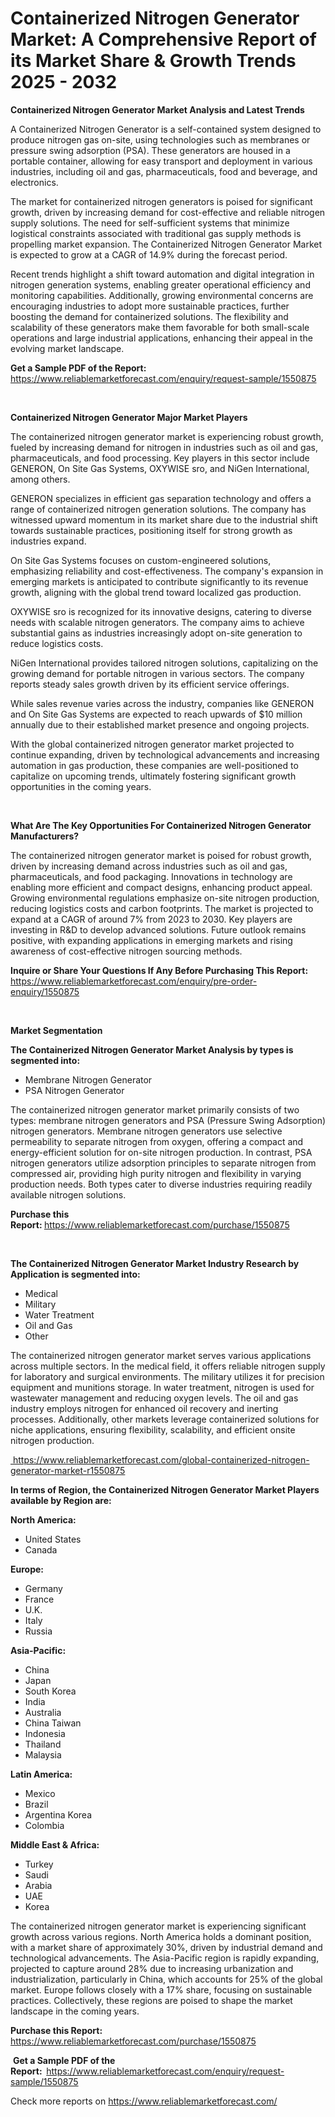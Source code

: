 <p><h1>Containerized Nitrogen Generator Market: A Comprehensive Report of its Market Share & Growth Trends 2025 - 2032</h1></p><p><strong>Containerized Nitrogen Generator Market Analysis and Latest Trends</strong></p>
<p><p>A Containerized Nitrogen Generator is a self-contained system designed to produce nitrogen gas on-site, using technologies such as membranes or pressure swing adsorption (PSA). These generators are housed in a portable container, allowing for easy transport and deployment in various industries, including oil and gas, pharmaceuticals, food and beverage, and electronics. </p><p>The market for containerized nitrogen generators is poised for significant growth, driven by increasing demand for cost-effective and reliable nitrogen supply solutions. The need for self-sufficient systems that minimize logistical constraints associated with traditional gas supply methods is propelling market expansion. The Containerized Nitrogen Generator Market is expected to grow at a CAGR of 14.9% during the forecast period. </p><p>Recent trends highlight a shift toward automation and digital integration in nitrogen generation systems, enabling greater operational efficiency and monitoring capabilities. Additionally, growing environmental concerns are encouraging industries to adopt more sustainable practices, further boosting the demand for containerized solutions. The flexibility and scalability of these generators make them favorable for both small-scale operations and large industrial applications, enhancing their appeal in the evolving market landscape.</p></p>
<p><strong>Get a Sample PDF of the Report:&nbsp;</strong> <a href="https://www.reliablemarketforecast.com/enquiry/request-sample/1550875?utm_campaign=2288&utm_medium=2&utm_source=Github&utm_content=ia&utm_term=08042025&utm_id=containerized-nitrogen-generator">https://www.reliablemarketforecast.com/enquiry/request-sample/1550875</a></p>
<p>&nbsp;</p>
<p><strong>Containerized Nitrogen Generator Major Market Players</strong></p>
<p><p>The containerized nitrogen generator market is experiencing robust growth, fueled by increasing demand for nitrogen in industries such as oil and gas, pharmaceuticals, and food processing. Key players in this sector include GENERON, On Site Gas Systems, OXYWISE sro, and NiGen International, among others.</p><p>GENERON specializes in efficient gas separation technology and offers a range of containerized nitrogen generation solutions. The company has witnessed upward momentum in its market share due to the industrial shift towards sustainable practices, positioning itself for strong growth as industries expand.</p><p>On Site Gas Systems focuses on custom-engineered solutions, emphasizing reliability and cost-effectiveness. The company's expansion in emerging markets is anticipated to contribute significantly to its revenue growth, aligning with the global trend toward localized gas production.</p><p>OXYWISE sro is recognized for its innovative designs, catering to diverse needs with scalable nitrogen generators. The company aims to achieve substantial gains as industries increasingly adopt on-site generation to reduce logistics costs.</p><p>NiGen International provides tailored nitrogen solutions, capitalizing on the growing demand for portable nitrogen in various sectors. The company reports steady sales growth driven by its efficient service offerings.</p><p>While sales revenue varies across the industry, companies like GENERON and On Site Gas Systems are expected to reach upwards of $10 million annually due to their established market presence and ongoing projects.</p><p>With the global containerized nitrogen generator market projected to continue expanding, driven by technological advancements and increasing automation in gas production, these companies are well-positioned to capitalize on upcoming trends, ultimately fostering significant growth opportunities in the coming years.</p></p>
<p>&nbsp;</p>
<p><strong>What Are The Key Opportunities For Containerized Nitrogen Generator Manufacturers?</strong></p>
<p><p>The containerized nitrogen generator market is poised for robust growth, driven by increasing demand across industries such as oil and gas, pharmaceuticals, and food packaging. Innovations in technology are enabling more efficient and compact designs, enhancing product appeal. Growing environmental regulations emphasize on-site nitrogen production, reducing logistics costs and carbon footprints. The market is projected to expand at a CAGR of around 7% from 2023 to 2030. Key players are investing in R&D to develop advanced solutions. Future outlook remains positive, with expanding applications in emerging markets and rising awareness of cost-effective nitrogen sourcing methods.</p></p>
<p><strong>Inquire or Share Your Questions If Any Before Purchasing This Report:</strong> <a href="https://www.reliablemarketforecast.com/enquiry/pre-order-enquiry/1550875?utm_campaign=2288&utm_medium=2&utm_source=Github&utm_content=ia&utm_term=08042025&utm_id=containerized-nitrogen-generator">https://www.reliablemarketforecast.com/enquiry/pre-order-enquiry/1550875</a></p>
<p>&nbsp;</p>
<p><strong>Market Segmentation</strong></p>
<p><strong>The Containerized Nitrogen Generator Market Analysis by types is segmented into:</strong></p>
<p><ul><li>Membrane Nitrogen Generator</li><li>PSA Nitrogen Generator</li></ul></p>
<p><p>The containerized nitrogen generator market primarily consists of two types: membrane nitrogen generators and PSA (Pressure Swing Adsorption) nitrogen generators. Membrane nitrogen generators use selective permeability to separate nitrogen from oxygen, offering a compact and energy-efficient solution for on-site nitrogen production. In contrast, PSA nitrogen generators utilize adsorption principles to separate nitrogen from compressed air, providing high purity nitrogen and flexibility in varying production needs. Both types cater to diverse industries requiring readily available nitrogen solutions.</p></p>
<p><strong>Purchase this Report:&nbsp;</strong><a href="https://www.reliablemarketforecast.com/purchase/1550875?utm_campaign=2288&utm_medium=2&utm_source=Github&utm_content=ia&utm_term=08042025&utm_id=containerized-nitrogen-generator">https://www.reliablemarketforecast.com/purchase/1550875</a></p>
<p>&nbsp;</p>
<p><strong>The Containerized Nitrogen Generator Market Industry Research by Application is segmented into:</strong></p>
<p><ul><li>Medical</li><li>Military</li><li>Water Treatment</li><li>Oil and Gas</li><li>Other</li></ul></p>
<p><p>The containerized nitrogen generator market serves various applications across multiple sectors. In the medical field, it offers reliable nitrogen supply for laboratory and surgical environments. The military utilizes it for precision equipment and munitions storage. In water treatment, nitrogen is used for wastewater management and reducing oxygen levels. The oil and gas industry employs nitrogen for enhanced oil recovery and inerting processes. Additionally, other markets leverage containerized solutions for niche applications, ensuring flexibility, scalability, and efficient onsite nitrogen production.</p></p>
<p><a href="https://www.reliablemarketforecast.com/global-containerized-nitrogen-generator-market-r1550875?utm_campaign=2288&utm_medium=2&utm_source=Github&utm_content=ia&utm_term=08042025&utm_id=containerized-nitrogen-generator">&nbsp;https://www.reliablemarketforecast.com/global-containerized-nitrogen-generator-market-r1550875</a></p>
<p><strong>In terms of Region, the Containerized Nitrogen Generator Market Players available by Region are:</strong></p>
<p>
    <p> <strong> North America: </strong>
        <ul>
            <li>United States</li>
            <li>Canada</li>
        </ul>
        </p> 
    <p> <strong> Europe: </strong>
        <ul>
            <li>Germany</li>
            <li>France</li>
            <li>U.K.</li>
            <li>Italy</li>
            <li>Russia</li>
        </ul>
        </p> 
    <p> <strong> Asia-Pacific: </strong>
        <ul>
            <li>China</li>
            <li>Japan</li>
            <li>South Korea</li>
            <li>India</li>
            <li>Australia</li>
            <li>China Taiwan</li>
            <li>Indonesia</li>
            <li>Thailand</li>
            <li>Malaysia</li>
        </ul>
        </p> 
    <p> <strong> Latin America: </strong>
        <ul>
            <li>Mexico</li>
            <li>Brazil</li>
            <li>Argentina Korea</li>
            <li>Colombia</li>
        </ul>
        </p> 
    <p> <strong> Middle East & Africa: </strong>
        <ul>
            <li>Turkey</li>
            <li>Saudi</li>
            <li>Arabia</li>
            <li>UAE</li>
            <li>Korea</li>
        </ul>
    </p>
    </p>
<p><p>The containerized nitrogen generator market is experiencing significant growth across various regions. North America holds a dominant position, with a market share of approximately 30%, driven by industrial demand and technological advancements. The Asia-Pacific region is rapidly expanding, projected to capture around 28% due to increasing urbanization and industrialization, particularly in China, which accounts for 25% of the global market. Europe follows closely with a 17% share, focusing on sustainable practices. Collectively, these regions are poised to shape the market landscape in the coming years.</p></p>
<p><strong>Purchase this Report: </strong><a href="https://www.reliablemarketforecast.com/purchase/1550875?utm_campaign=2288&utm_medium=2&utm_source=Github&utm_content=ia&utm_term=08042025&utm_id=containerized-nitrogen-generator">https://www.reliablemarketforecast.com/purchase/1550875</a></p>
<p>&nbsp;<strong>Get a Sample PDF of the Report:&nbsp;&nbsp;</strong><a href="https://www.reliablemarketforecast.com/enquiry/request-sample/1550875?utm_campaign=2288&utm_medium=2&utm_source=Github&utm_content=ia&utm_term=08042025&utm_id=containerized-nitrogen-generator">https://www.reliablemarketforecast.com/enquiry/request-sample/1550875</a></p>
<p><strong></strong></p>
<p>Check more reports on <a href="https://www.reliablemarketforecast.com/?utm_campaign=2288&utm_medium=2&utm_source=Github&utm_content=ia&utm_term=08042025&utm_id=containerized-nitrogen-generator">https://www.reliablemarketforecast.com/</a></p>